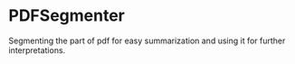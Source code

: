 # PDFSegmenter
Segmenting the part of pdf for easy summarization and using it for further interpretations.
